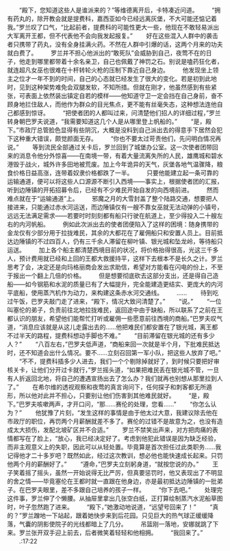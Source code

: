 　　“殿下，您知道这些人是谁派来的？”等维德离开后，卡特凑近问道。
　　“拥有药丸的，除开教会就是提费科，嘉西亚如今已经远离灰堡，不大可能还惦记着我。”罗兰叹了口气，“比起前者，提费科的可能性更大一些，他现在不敢轻易派出大军离开王都，但不代表他不会向我发起报复。”
　　好在这些混入人群中的袭击者只携带了药丸，没有全身挂满火药。不然在人群中引爆的话，这两个月来的功夫就白费了。
　　罗兰并不担心他派出的“敢死队”会威胁到自己，夜莺不在的日子，他走到哪里都带着十余名亲卫，自己也佩戴了神罚之石。别说是嗑药狂化者，就连超凡女巫也很难在十杆转轮火枪的压制下靠近自己身边。
　　他发现坐上领主之位才一年不到的时间，自己的心态就已经发生了很大的变化。若是初到此地时，见到这种架势难免会双腿发软，不知所措。但就在刚才，他虽然感到有些紧张，可表面上依然装出镇定自若的模样——他知道守卫一定会挡在自己身前，奋不顾身地拦住敌人，而他作为群众的目光焦点，更不能有丝毫失态，这种想法连他自己都感到惊讶。
　　“把使者团的人都叫过来，问清楚他们招人的详细过程，”罗兰转身朝巴罗夫说道，“我需要知道这几个人是从哪里登上帆船的。”
　　“是，殿下。”市政厅总管脸色显得有些阴沉，大概是没料到自己派出去的得意手下居然会犯下这种重大错误，颇觉颜面无存。
　　“你也不要太过苛责他们，先问明白情况再说。”
　　等到流民全部通过关卡后，罗兰回到了城堡办公室。这一次使者团带回来的消息令他分外惊喜——在南境一带，有着大量流离失所的人民，雄鹰城和碧水港毁于战火，城外许多田地被荒废。加上今年诡异的天气，灰堡各地气温骤降，粮食价格日益高涨，连带着奴隶价格都跌了一半。
　　只要他能建立起一条可靠的运输通道，便可以将这些人口源源不断引入西境——事实上，根据使者团的汇报，听到边陲镇的开拓招募令后，已经有不少难民开始自发的向西境前进。
　　然而难点就在于“运输通道”上。
　　邪魔之月的大雪封盖了整个陆路交通，想要把人接进来，只能通过赤水河运送，而边陲镇仅有一艘不靠女巫就无法动弹的小镇号，远远无法满足需求——若要时时刻刻都有船只行驶在航道上，至少得投入二十艘左右的内河帆船。
　　例如此次派出去的使者团便陷入了这样的困境：随身携带的金龙仅有少部分用于拉拢难民，其余的大都花在了雇佣船只和安置人员上。目前抵达边陲镇的不过四百人，仍有三千余人滞留在柳叶镇、银光城和坠龙岭，等待船只运送。
　　加上各个船主都清楚西境目前的状况，将价格抬得很高，光这三千多人，预计费用就已经和上回的王都大救援持平，这样下去根本不是长久之计。罗兰思考了会，决定还是向玛格丽商会发出求助信，希望对方能看在闪电的份上，不至于报出一个翻上几倍的价格。
　　但是想要彻底砍去这部分支出，还是得自己造船——如今钢筋和水泥的质量已有了大幅提升，完全能建造更结实、更庞大的内河平底船，使用蒸汽机作为动力，来构建这条赤水河交通线。
　　……
　　待到吃过午饭，巴罗夫敲门走了进来，“殿下，情况大致问清楚了。”
　　“说。”
　　“一位叫塞伦的弟子，负责前往北地拉拢难民，返回途中由于缺船，所以联系了之前在王都认识的朋友，希望他们能帮忙打听或雇佣一些愿意前往西境的商船。”巴罗夫叹气道，“消息应该就是从这儿走露出去的……他把难民们都安置在了银光城，离王都不过半天的路程，提费科想动手脚也不难。”
　　“目前滞留在银光城的还有多少人？”
　　“八百左右，”巴罗夫低声道，“商船来回一次就是半个月，下批难民抵达时，还不知道会出什么情况。要不……立刻召回第一军小队，把这些人放弃了吧。”
　　“不不，提费科插多少人进去，我们一个个剔除掉就好了，到时候只要把好审核关卡，让他们分开过卡就行，”罗兰摇头道，“如果把难民丢在银光城不管，一旦有人折返回北地，将自己的遭遇宣扬出去了怎么办？我们就再也别想从那里拉到人了。”
　　在希尔维的透视观察和夜莺的真言询问下，任何探子和刺客都无所遁形，所以他对此并不担心，只要别让他们伤害到其他难民就好。
　　“是，殿下。”巴罗夫咳嗽两声，才开口问，“那……赛伦的处理，您看……”
　　“你怎么认为？”
　　他犹豫了片刻，“发生这样的事情是由于他太过大意，我建议除去他在市政厅的职位，再罚两个月薪酬就差不多了。赛伦的过错不是故意为之，也没有造成太大损伤，发配北坡矿区并不合适。”
　　罗兰不禁笑出声来，对方把肉痛的表情都写在了脸上，“放心，我已经决定好了。考虑到他犯此错误是因为缺乏经验，而非主观意义上的失职，因此可以从轻处置。毕竟算是首次担任过此类职务……我记得他才二十多岁吧？既然如此，经过这次教训，想必他也能快速成长起来。只罚他两个月的薪酬好了。”
　　“遵命，”巴罗夫立刻躬身道，“就按您说的办。”
　　王子笑着摇了摇头，虽然一开始说得无比严厉，但真要惩罚时，他又表现出了不明显的舍之情——毕竟塞伦在王都时就一直跟在他身边，亦是最初抵达边陲镇的一批弟子。在巴罗夫眼里，差不多跟自己培养的孩子一样。
　　“你下去吧。”
　　处理完这件事，罗兰伸了个懒腰。从抽屉里拿出几张空白纸，正打算绘制蒸汽水泥船草图时，叶子忽然跑了进来。
　　“殿下，”她激动地说道，“远望号回来了！”
　　“真的？”罗兰蹭地一下站起，跟着她快步来到后花园。只见巨大的热气球正缓缓降落，气囊的阴影使院子的光线都暗上了几分。
　　吊篮刚一落地，安娜就跳了下来。罗兰张开双手迎上前去，后者微笑着轻轻和他相拥。
　　“我回来了。”
　　.:17:22
